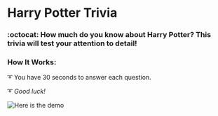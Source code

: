 # Harry Potter Trivia
### :octocat: How much do you know about Harry Potter? This trivia will test your attention to detail! 

### How It Works:

:curly_loop: You have 30 seconds to answer each question.

:curly_loop: _Good luck!_

![Here is the demo](assets/images/pottertrivia.gif)
